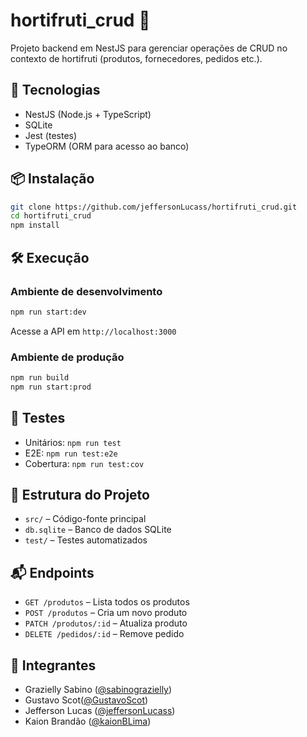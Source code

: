 
# hortifruti_crud 🌱

Projeto backend em NestJS para gerenciar operações de CRUD no contexto de hortifruti (produtos, fornecedores, pedidos etc.).

## 🚀 Tecnologias

- NestJS (Node.js + TypeScript)
- SQLite
- Jest (testes)
- TypeORM (ORM para acesso ao banco)

## 📦 Instalação

```bash
git clone https://github.com/jeffersonLucass/hortifruti_crud.git
cd hortifruti_crud
npm install
````

## 🛠️ Execução

### Ambiente de desenvolvimento

```bash
npm run start:dev
```

Acesse a API em `http://localhost:3000`

### Ambiente de produção

```bash
npm run build
npm run start:prod
```

## 🧪 Testes

* Unitários: `npm run test`
* E2E: `npm run test:e2e`
* Cobertura: `npm run test:cov`

## 📂 Estrutura do Projeto

* `src/` – Código-fonte principal
* `db.sqlite` – Banco de dados SQLite
* `test/` – Testes automatizados

## 📬 Endpoints 

* `GET /produtos` – Lista todos os produtos
* `POST /produtos` – Cria um novo produto
* `PATCH /produtos/:id` – Atualiza produto
* `DELETE /pedidos/:id` – Remove pedido

## 👥 Integrantes

* Grazielly Sabino ([@sabinograzielly](https://github.com/sabinograzielly))
* Gustavo Scot([@GustavoScot](https://github.com/GustavoScot))
* Jefferson Lucas ([@jeffersonLucass](https://github.com/jeffersonLucass))
* Kaion Brandão ([@kaionBLima](https://github.com/kaionBLima))



